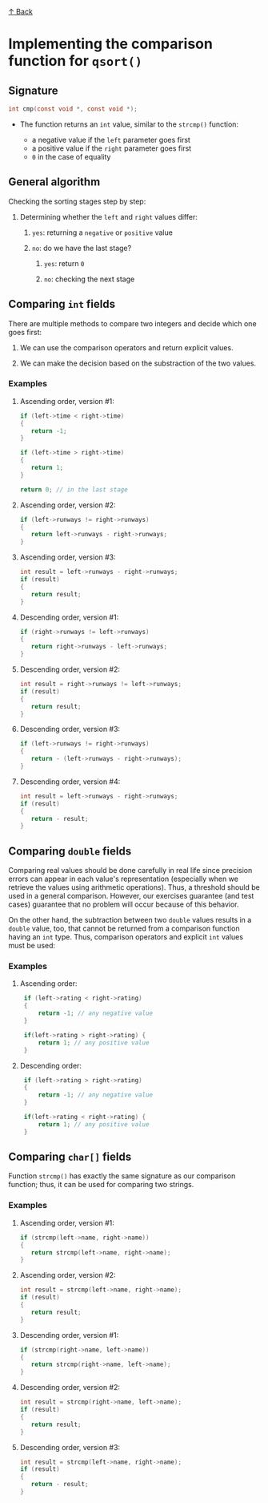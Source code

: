 [↑ Back](./README.md)

# Implementing the comparison function for `qsort()`

## Signature

```c
int cmp(const void *, const void *);
```

* The function returns an `int` value, similar to the `strcmp()` function:

   * a negative value if the `left` parameter goes first
   * a positive value if the `right` parameter goes first
   * `0` in the case of equality

## General algorithm

Checking the sorting stages step by step:

1. Determining whether the `left` and `right` values differ:

   1. `yes`: returning a `negative` or `positive` value

   1. `no`: do we have the last stage?

      1. `yes`: return `0`

      1. `no`: checking the next stage

## Comparing `int` fields

There are multiple methods to compare two integers and decide which one goes first:

1. We can use the comparison operators and return explicit values.

1. We can make the decision based on the substraction of the two values.

### Examples

1. Ascending order, version #1:

   ```c
   if (left->time < right->time)
   {
      return -1;
   }

   if (left->time > right->time)
   {
      return 1;
   }

   return 0; // in the last stage
   ```

1. Ascending order, version #2:

   ```c
   if (left->runways != right->runways)
   {
      return left->runways - right->runways;
   }
   ```

1. Ascending order, version #3:

   ```c
   int result = left->runways - right->runways;
   if (result)
   {
      return result;
   }
   ```

1. Descending order, version #1:

   ```c
   if (right->runways != left->runways)
   {
      return right->runways - left->runways;
   }
   ```

1. Descending order, version #2:

   ```c
   int result = right->runways != left->runways;
   if (result)
   {
      return result;
   }
   ```

1. Descending order, version #3:

   ```c
   if (left->runways != right->runways)
   {
      return - (left->runways - right->runways);
   }
   ```

1. Descending order, version #4:

   ```c
   int result = left->runways - right->runways;
   if (result)
   {
      return - result;
   }
   ```

## Comparing `double` fields

Comparing real values should be done carefully in real life since precision errors can appear in each value's representation (especially when we retrieve the values using arithmetic operations). Thus, a threshold should be used in a general comparison. However, our exercises guarantee (and test cases) guarantee that no problem will occur because of this behavior.

On the other hand, the subtraction between two `double` values results in a `double` value, too, that cannot be returned from a comparison function having an `int` type. Thus, comparison operators and explicit `int` values must be used:

### Examples

1. Ascending order:

   ```c
    if (left->rating < right->rating)
    {
        return -1; // any negative value
    }

    if(left->rating > right->rating) {
        return 1; // any positive value
    }
   ```

1. Descending order:

   ```c
    if (left->rating > right->rating)
    {
        return -1; // any negative value
    }

    if(left->rating < right->rating) {
        return 1; // any positive value
    }
   ```

## Comparing `char[]` fields 

Function `strcmp()` has exactly the same signature as our comparison function; thus, it can be used for comparing two strings.

### Examples

1. Ascending order, version #1:

   ```c
   if (strcmp(left->name, right->name))
   {
      return strcmp(left->name, right->name);
   }
   ```

1. Ascending order, version #2:

   ```c
   int result = strcmp(left->name, right->name);
   if (result)
   {
      return result;
   }
   ```

1. Descending order, version #1:

   ```c
   if (strcmp(right->name, left->name))
   {
      return strcmp(right->name, left->name);
   }
   ```

1. Descending order, version #2:

   ```c
   int result = strcmp(right->name, left->name);
   if (result)
   {
      return result;
   }
   ```

1. Descending order, version #3:

   ```c
   int result = strcmp(left->name, right->name);
   if (result)
   {
      return - result;
   }
   ```